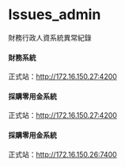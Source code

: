 # Issues_admin
財務行政人資系統異常紀錄



#### 財務系統
正式站：http://172.16.150.27:4200

#### 採購零用金系統
正式站：http://172.16.150.27:4200

#### 採購零用金系統
正式站：http://172.16.150.26:7400